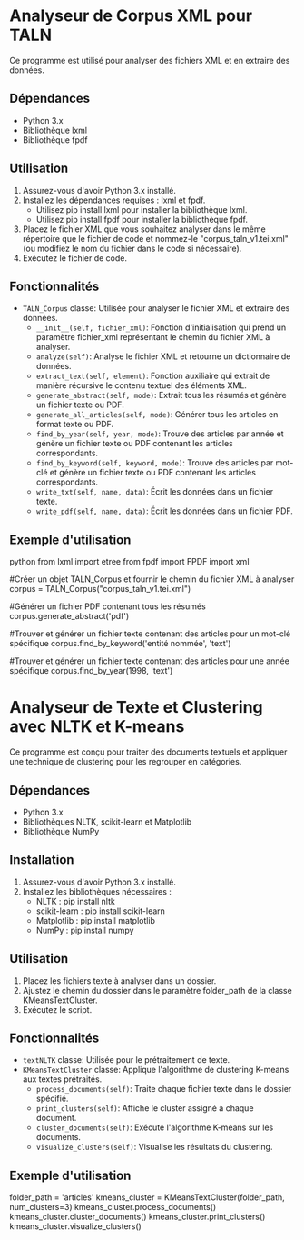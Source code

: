 # Analyseur de Corpus XML pour TALN

Ce programme est utilisé pour analyser des fichiers XML et en extraire des données.

## Dépendances

- Python 3.x
- Bibliothèque lxml
- Bibliothèque fpdf

## Utilisation

1. Assurez-vous d'avoir Python 3.x installé.
2. Installez les dépendances requises : lxml et fpdf.
   - Utilisez pip install lxml pour installer la bibliothèque lxml.
   - Utilisez pip install fpdf pour installer la bibliothèque fpdf.
3. Placez le fichier XML que vous souhaitez analyser dans le même répertoire que le fichier de code et nommez-le "corpus_taln_v1.tei.xml" (ou modifiez le nom du fichier dans le code si nécessaire).
4. Exécutez le fichier de code.

## Fonctionnalités

- `TALN_Corpus` classe: Utilisée pour analyser le fichier XML et extraire des données.
    - `__init__(self, fichier_xml)`: Fonction d'initialisation qui prend un paramètre fichier_xml représentant le chemin du fichier XML à analyser.
    - `analyze(self)`: Analyse le fichier XML et retourne un dictionnaire de données.
    - `extract_text(self, element)`: Fonction auxiliaire qui extrait de manière récursive le contenu textuel des éléments XML.
    - `generate_abstract(self, mode)`: Extrait tous les résumés et génère un fichier texte ou PDF.
    - `generate_all_articles(self, mode)`: Générer tous les articles en format texte ou PDF.
    - `find_by_year(self, year, mode)`: Trouve des articles par année et génère un fichier texte ou PDF contenant les articles correspondants.
    - `find_by_keyword(self, keyword, mode)`: Trouve des articles par mot-clé et génère un fichier texte ou PDF contenant les articles correspondants.
    - `write_txt(self, name, data)`: Écrit les données dans un fichier texte.
    - `write_pdf(self, name, data)`: Écrit les données dans un fichier PDF.

## Exemple d'utilisation

python
from lxml import etree
from fpdf import FPDF
import xml

#Créer un objet TALN_Corpus et fournir le chemin du fichier XML à analyser
corpus = TALN_Corpus("corpus_taln_v1.tei.xml")

#Générer un fichier PDF contenant tous les résumés
corpus.generate_abstract('pdf')

#Trouver et générer un fichier texte contenant des articles pour un mot-clé spécifique
corpus.find_by_keyword('entité nommée', 'text')

#Trouver et générer un fichier texte contenant des articles pour une année spécifique
corpus.find_by_year(1998, 'text')



# Analyseur de Texte et Clustering avec NLTK et K-means

Ce programme est conçu pour traiter des documents textuels et appliquer une technique de clustering pour les regrouper en catégories.

## Dépendances

- Python 3.x
- Bibliothèques NLTK, scikit-learn et Matplotlib
- Bibliothèque NumPy

## Installation

1. Assurez-vous d'avoir Python 3.x installé.
2. Installez les bibliothèques nécessaires :
   - NLTK : pip install nltk
   - scikit-learn : pip install scikit-learn
   - Matplotlib : pip install matplotlib
   - NumPy : pip install numpy

## Utilisation

1. Placez les fichiers texte à analyser dans un dossier.
2. Ajustez le chemin du dossier dans le paramètre folder_path de la classe KMeansTextCluster.
3. Exécutez le script.

## Fonctionnalités

- `textNLTK` classe: Utilisée pour le prétraitement de texte.
- `KMeansTextCluster` classe: Applique l'algorithme de clustering K-means aux textes prétraités.
    - `process_documents(self)`: Traite chaque fichier texte dans le dossier spécifié.
    - `print_clusters(self)`: Affiche le cluster assigné à chaque document.
    - `cluster_documents(self)`: Exécute l'algorithme K-means sur les documents.
    - `visualize_clusters(self)`: Visualise les résultats du clustering.


## Exemple d'utilisation

folder_path = 'articles' 
kmeans_cluster = KMeansTextCluster(folder_path, num_clusters=3)
kmeans_cluster.process_documents()
kmeans_cluster.cluster_documents()
kmeans_cluster.print_clusters()
kmeans_cluster.visualize_clusters()
